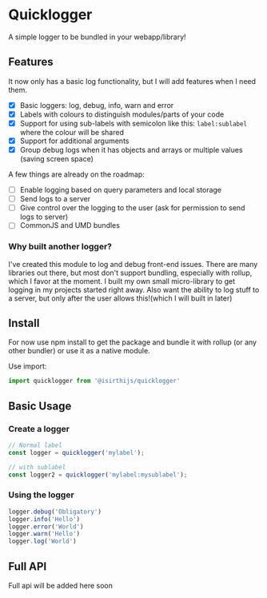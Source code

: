 # Quicklogger
A simple logger to be bundled in your webapp/library!

## Features
It now only has a basic log functionality, but I will add features when I need them. 

- [x] Basic loggers: log, debug, info, warn and error
- [x] Labels with colours to distinguish modules/parts of your code
- [x] Support for using sub-labels with semicolon like this: `label:sublabel` where the colour will be shared
- [x] Support for additional arguments
- [x] Group debug logs when it has objects and arrays or multiple values (saving screen space)

A few things are already on the roadmap:

- [ ] Enable logging based on query parameters and local storage
- [ ] Send logs to a server
- [ ] Give control over the logging to the user (ask for permission to send logs to server)
- [ ] CommonJS and UMD bundles

### Why built another logger?
I've created this module to log and debug front-end issues. There are many libraries out there, but most don't support bundling, especially with rollup, which I favor at the moment. I built my own small micro-library to get logging in my projects started right away. Also want the ability to log stuff to a server, but only after the user allows this!(which I will built in later)

## Install
For now use npm install to get the package and bundle it with rollup (or any other bundler) or use it as a native module. 

Use import:
```js
import quicklogger from '@isirthijs/quicklogger'
```

## Basic Usage

### Create a logger
```js
// Normal label
const logger = quicklogger('mylabel');

// with sublabel
const logger2 = quicklogger('mylabel:mysublabel');
```

### Using the logger
```js
logger.debug('Obligatory')
logger.info('Hello')
logger.error('World')
logger.warn('Hello')
logger.log('World')
```

## Full API
Full api will be added here soon
